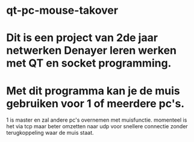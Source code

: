 # qt-pc-mouse-takover
# Dit is een project van 2de jaar netwerken Denayer leren werken met QT en socket programming. 
# Met dit programma kan je de muis gebruiken voor 1 of meerdere pc's.
1 is master en zal andere pc's overnemen met muisfunctie.
momenteel is het via tcp maar beter omzetten naar udp voor snellere connectie zonder terugkoppeling waar de muis staat.
